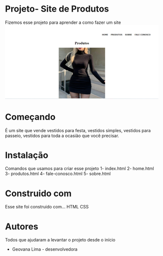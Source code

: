 # Projeto- Site de Produtos
Fizemos esse projeto para aprender a como fazer um site 
![captura de tela](img.png)

# Começando
É um site que vende vestidos para festa, vestidos simples, vestidos para passeio, vestidos para toda a ocasião que você precisar.

# Instalação 
Comandos que usamos para criar esse projeto 
1- index.html 
2- home.html
3- produtos.html
4- fale-conosco.html 
5- sobre.html

# Construido com
Esse site foi construido com...
HTML
CSS

# Autores 
Todos que ajudaram a levantar o projeto desde o início
- Geovana Lima - desenvolvedora 



